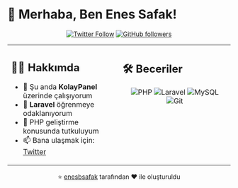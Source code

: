 # 👋 Merhaba, Ben Enes Safak!

<div align="center">

[![Twitter Follow](https://img.shields.io/twitter/follow/enessafakb?style=for-the-badge&logo=twitter&color=1DA1F2&logoColor=white)](https://twitter.com/enessafakb)
[![GitHub followers](https://img.shields.io/github/followers/enesbsafak?style=for-the-badge&logo=github&color=181717)](https://github.com/enesbsafak)

</div>

<table>
  <tr>
    <td width="50%" valign="top">
      <h2>👨‍💻 Hakkımda</h2>
      <ul>
        <li>🔭 Şu anda <b>KolayPanel</b> üzerinde çalışıyorum</li>
        <li>🌱 <b>Laravel</b> öğrenmeye odaklanıyorum</li>
        <li>👀 PHP geliştirme konusunda tutkuluyum</li>
        <li>📫 Bana ulaşmak için: <a href="https://twitter.com/enessafakb">Twitter</a></li>
      </ul>
    </td>
    <td width="50%" valign="top">
      <h2>🛠 Beceriler</h2>
      <p align="center">
        <img src="https://img.shields.io/badge/-PHP-777BB4?style=for-the-badge&logo=php&logoColor=white" alt="PHP"/>
        <img src="https://img.shields.io/badge/-Laravel-FF2D20?style=for-the-badge&logo=laravel&logoColor=white" alt="Laravel"/>
        <img src="https://img.shields.io/badge/-MySQL-4479A1?style=for-the-badge&logo=mysql&logoColor=white" alt="MySQL"/>
        <img src="https://img.shields.io/badge/-Git-F05032?style=for-the-badge&logo=git&logoColor=white" alt="Git"/>
      </p>
    </td>
  </tr>

</table>

<div align="center">

⭐️ [enesbsafak](https://github.com/enesbsafak) tarafından ❤️ ile oluşturuldu

</div>
